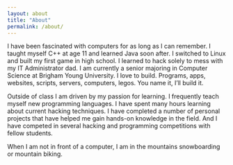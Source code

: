 ```yaml
---
layout: about
title: "About"
permalink: /about/
---
```


I have been fascinated with computers for as long as I can remember. I taught myself C++ at age 11 and learned Java soon after. I switched to Linux and built my first game in high school. I learned to hack solely to mess with my IT Administrator dad. I am currently a senior majoring in Computer Science at Brigham Young University. I love to build. Programs, apps, websites, scripts, servers, computers, legos. You name it, I’ll build it.

Outside of class I am driven by my passion for learning. I frequently teach myself new programming languages. I have spent many hours learning about current hacking techniques. I have completed a number of personal projects that have helped me gain hands-on knowledge in the field. And I have competed in several hacking and programming competitions with fellow students.

When I am not in front of a computer, I am in the mountains snowboarding or mountain biking. 